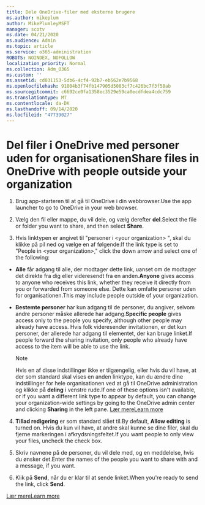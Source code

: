 ```yaml
---
title: Dele OneDrive-filer med eksterne brugere
ms.author: mikeplum
author: MikePlumleyMSFT
manager: scotv
ms.date: 04/21/2020
ms.audience: Admin
ms.topic: article
ms.service: o365-administration
ROBOTS: NOINDEX, NOFOLLOW
localization_priority: Normal
ms.collection: Adm_O365
ms.custom: ''
ms.assetid: cd031153-5db6-4cf4-92b7-eb562e7b9568
ms.openlocfilehash: 91004b3f74fb147905d5083cf7c426bc7f3f58ab
ms.sourcegitcommit: c6692ce0fa1358ec3529e59ca0ecdfdea4cdc759
ms.translationtype: MT
ms.contentlocale: da-DK
ms.lasthandoff: 09/14/2020
ms.locfileid: "47739027"
---
```

# <a name="share-files-in-onedrive-with-people-outside-your-organization"></a><span data-ttu-id="90184-102">Del filer i OneDrive med personer uden for organisationen</span><span class="sxs-lookup"><span data-stu-id="90184-102">Share files in OneDrive with people outside your organization</span></span>

1. <span data-ttu-id="90184-103">Brug app-starteren til at gå til OneDrive i din webbrowser.</span><span class="sxs-lookup"><span data-stu-id="90184-103">Use the app launcher to go to OneDrive in your web browser.</span></span> 
    
2. <span data-ttu-id="90184-104">Vælg den fil eller mappe, du vil dele, og vælg derefter **del**.</span><span class="sxs-lookup"><span data-stu-id="90184-104">Select the file or folder you want to share, and then select **Share**.</span></span> 
    
3. <span data-ttu-id="90184-105">Hvis linktypen er angivet til "personer i \<your organization\> ", skal du klikke på pil ned og vælge en af følgende:</span><span class="sxs-lookup"><span data-stu-id="90184-105">If the link type is set to "People in \<your organization\>," click the down arrow and select one of the following:</span></span> 
    
  - <span data-ttu-id="90184-106">**Alle** får adgang til alle, der modtager dette link, uanset om de modtager det direkte fra dig eller videresendt fra en anden.</span><span class="sxs-lookup"><span data-stu-id="90184-106">**Anyone** gives access to anyone who receives this link, whether they receive it directly from you or forwarded from someone else.</span></span> <span data-ttu-id="90184-107">Dette kan omfatte personer uden for organisationen.</span><span class="sxs-lookup"><span data-stu-id="90184-107">This may include people outside of your organization.</span></span> 
    
  - <span data-ttu-id="90184-108">**Bestemte personer** har kun adgang til de personer, du angiver, selvom andre personer måske allerede har adgang.</span><span class="sxs-lookup"><span data-stu-id="90184-108">**Specific people** gives access only to the people you specify, although other people may already have access.</span></span> <span data-ttu-id="90184-109">Hvis folk videresender invitationen, er det kun personer, der allerede har adgang til elementet, der kan bruge linket.</span><span class="sxs-lookup"><span data-stu-id="90184-109">If people forward the sharing invitation, only people who already have access to the item will be able to use the link.</span></span> 
    
    > [!NOTE]
    > <span data-ttu-id="90184-110">Hvis en af disse indstillinger ikke er tilgængelig, eller hvis du vil have, at der som standard skal vises en anden linktype, kan du ændre dine indstillinger for hele organisationen ved at gå til OneDrive administration og klikke på **deling** i venstre rude.</span><span class="sxs-lookup"><span data-stu-id="90184-110">If one of these options isn't available, or if you want a different link type to appear by default, you can change your organization-wide settings by going to the OneDrive admin center and clicking **Sharing** in the left pane.</span></span> [<span data-ttu-id="90184-111">Lær mere</span><span class="sxs-lookup"><span data-stu-id="90184-111">Learn more</span></span>](https://go.microsoft.com/fwlink/?linkid=871961)
  
4. <span data-ttu-id="90184-112">**Tillad redigering** er som standard slået til.</span><span class="sxs-lookup"><span data-stu-id="90184-112">By default, **Allow editing** is turned on.</span></span> <span data-ttu-id="90184-113">Hvis du kun vil have, at andre skal kunne se dine filer, skal du fjerne markeringen i afkrydsningsfeltet.</span><span class="sxs-lookup"><span data-stu-id="90184-113">If you want people to only view your files, uncheck the check box.</span></span> 
    
5. <span data-ttu-id="90184-114">Skriv navnene på de personer, du vil dele med, og en meddelelse, hvis du ønsker det.</span><span class="sxs-lookup"><span data-stu-id="90184-114">Enter the names of the people you want to share with and a message, if you want.</span></span>
    
6. <span data-ttu-id="90184-115">Klik på **Send**, når du er klar til at sende linket.</span><span class="sxs-lookup"><span data-stu-id="90184-115">When you're ready to send the link, click **Send**.</span></span> 
    
[<span data-ttu-id="90184-116">Lær mere</span><span class="sxs-lookup"><span data-stu-id="90184-116">Learn more</span></span>](https://go.microsoft.com/fwlink/?linkid=871861)
  

